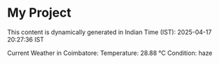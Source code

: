 # My Project

This content is dynamically generated in Indian Time (IST): 2025-04-17 20:27:36 IST


Current Weather in Coimbatore:
Temperature: 28.88 °C
Condition: haze
